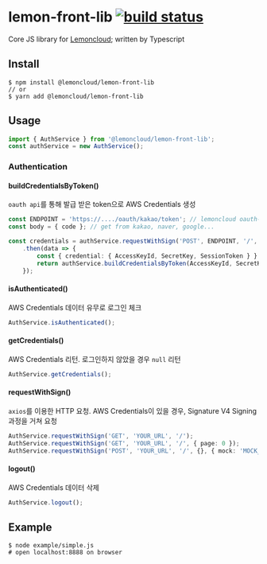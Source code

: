 # lemon-front-lib [![build status](https://github.com/lemoncloud-io/lemon-front-lib/workflows/build/badge.svg)](https://github.com/lemoncloud-io/lemon-front-lib/actions)

Core JS library for [Lemoncloud](https://lemoncloud.io); written by Typescript

## Install

```
$ npm install @lemoncloud/lemon-front-lib
// or
$ yarn add @lemoncloud/lemon-front-lib
```

## Usage

```typescript
import { AuthService } from '@lemoncloud/lemon-front-lib';
const authService = new AuthService();
````

### Authentication

#### buildCredentialsByToken()
`oauth api`를 통해 발급 받은 token으로 AWS Credentials 생성

```typescript
const ENDPOINT = 'https://..../oauth/kakao/token'; // lemoncloud oauth-api
const body = { code }; // get from kakao, naver, google...

const credentials = authService.requestWithSign('POST', ENDPOINT, '/', {}, body)
    .then(data => {
        const { credential: { AccessKeyId, SecretKey, SessionToken } } = data;
        return authService.buildCredentialsByToken(AccessKeyId, SecretKey, SessionToken);
    });
```

#### isAuthenticated()
AWS Credentials 데이터 유무로 로그인 체크

```typescript
AuthService.isAuthenticated();
```

#### getCredentials()
AWS Credentials 리턴. 로그인하지 않았을 경우 `null` 리턴

```typescript
AuthService.getCredentials();
```

#### requestWithSign()
`axios`를 이용한 HTTP 요청. AWS Credentials이 있을 경우, Signature V4 Signing 과정을 거쳐 요청

```typescript
AuthService.requestWithSign('GET', 'YOUR_URL', '/');
AuthService.requestWithSign('GET', 'YOUR_URL', '/', { page: 0 });
AuthService.requestWithSign('POST', 'YOUR_URL', '/', {}, { mock: 'MOCK_VALUE' });
```

#### logout()
AWS Credentials 데이터 삭제

```typescript
AuthService.logout();
```

## Example

```
$ node example/simple.js
# open localhost:8888 on browser
```
